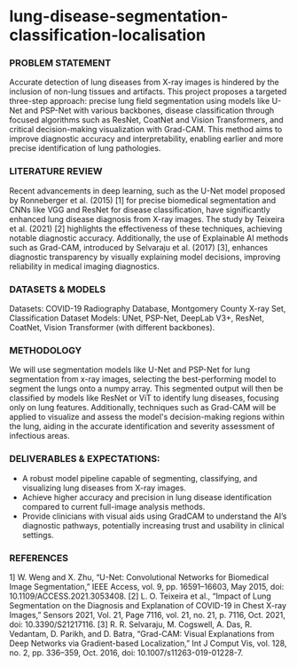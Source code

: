 # lung-disease-segmentation-classification-localisation

### PROBLEM STATEMENT
Accurate detection of lung diseases from X-ray images is hindered by the inclusion of non-lung tissues and artifacts. This project proposes a targeted three-step approach: precise lung field segmentation using models like U-Net and PSP-Net with various backbones, disease classification through focused algorithms such as ResNet, CoatNet and Vision Transformers, and critical decision-making visualization with Grad-CAM. This method aims to improve diagnostic accuracy and interpretability, enabling earlier and more precise identification of lung pathologies.

### LITERATURE REVIEW
Recent advancements in deep learning, such as the U-Net model proposed by Ronneberger et al. (2015) [1] for precise biomedical segmentation and CNNs like VGG and ResNet for disease classification, have significantly enhanced lung disease diagnosis from X-ray images. The study by Teixeira et al. (2021) [2] highlights the effectiveness of these techniques, achieving notable diagnostic accuracy. Additionally, the use of Explainable AI methods such as Grad-CAM, introduced by Selvaraju et al. (2017) [3], enhances diagnostic transparency by visually explaining model decisions, improving reliability in medical imaging diagnostics.

### DATASETS & MODELS
Datasets: COVID-19 Radiography Database, Montgomery County X-ray Set, Classification Dataset Models: UNet, PSP-Net, DeepLab V3+, ResNet, CoatNet, Vision Transformer (with different backbones).

### METHODOLOGY
We will use segmentation models like U-Net and PSP-Net for lung segmentation from x-ray images, selecting the best-performing model to segment the lungs onto a numpy array. This segmented output will then be classified by models like ResNet or ViT to identify lung diseases, focusing only on lung features. Additionally, techniques such as Grad-CAM will be applied to visualize and assess the model's decision-making regions within the lung, aiding in the accurate identification and severity assessment of infectious areas.

### DELIVERABLES & EXPECTATIONS:
- A robust model pipeline capable of segmenting, classifying, and visualizing lung diseases from X-ray images.
- Achieve higher accuracy and precision in lung disease identification compared to current full-image analysis methods.
- Provide clinicians with visual aids using GradCAM to understand the AI’s diagnostic pathways, potentially increasing trust and usability in clinical settings.

### REFERENCES
1] W. Weng and X. Zhu, “U-Net: Convolutional Networks for Biomedical Image Segmentation,” IEEE Access, vol. 9, pp. 16591–16603, May 2015, doi: 10.1109/ACCESS.2021.3053408.
[2] L. O. Teixeira et al., “Impact of Lung Segmentation on the Diagnosis and Explanation of COVID-19 in Chest X-ray Images,” Sensors 2021, Vol. 21, Page 7116, vol. 21, no. 21, p. 7116, Oct. 2021, doi: 10.3390/S21217116.
[3] R. R. Selvaraju, M. Cogswell, A. Das, R. Vedantam, D. Parikh, and D. Batra, “Grad-CAM: Visual Explanations from Deep Networks via Gradient-based Localization,” Int J Comput Vis, vol. 128, no. 2, pp. 336–359, Oct. 2016, doi: 10.1007/s11263-019-01228-7.
